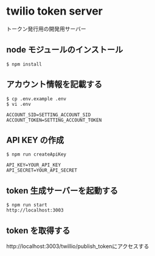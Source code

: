# twilio token server

トークン発行用の開発用サーバー

## node モジュールのインストール

```
$ npm install
```

## アカウント情報を記載する

```
$ cp .env.example .env
$ vi .env

ACCOUNT_SID=SETTING_ACCOUNT_SID
ACCOUNT_TOKEN=SETTING_ACCOUNT_TOKEN

```

## API KEY の作成

```
$ npm run createApiKey

API_KEY=YOUR_API_KEY
API_SECRET=YOUR_API_SECRET

```

## token 生成サーバーを起動する

```
$ npm run start
http://localhost:3003
```

## token を取得する

http://localhost:3003/twillio/publish_tokenにアクセスする
